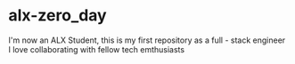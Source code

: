 # alx-zero_day
I'm now an ALX Student, this is my first repository as a full - stack engineer
I love collaborating with fellow tech emthusiasts
